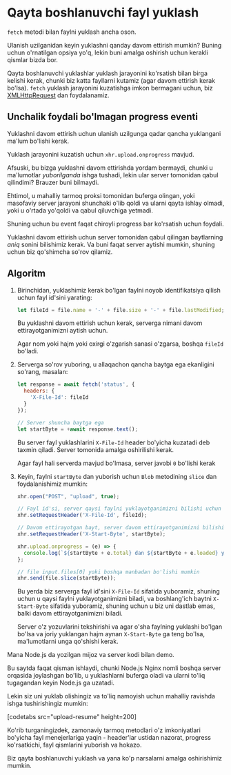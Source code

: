 # Qayta boshlanuvchi fayl yuklash

`fetch` metodi bilan faylni yuklash ancha oson.

Ulanish uzilganidan keyin yuklashni qanday davom ettirish mumkin? Buning uchun o'rnatilgan opsiya yo'q, lekin buni amalga oshirish uchun kerakli qismlar bizda bor.

Qayta boshlanuvchi yuklashlar yuklash jarayonini ko'rsatish bilan birga kelishi kerak, chunki biz katta fayllarni kutamiz (agar davom ettirish kerak bo'lsa). `fetch` yuklash jarayonini kuzatishga imkon bermagani uchun, biz [XMLHttpRequest](info:xmlhttprequest) dan foydalanamiz.

## Unchalik foydali bo'lmagan progress eventi

Yuklashni davom ettirish uchun ulanish uzilgunga qadar qancha yuklangani ma'lum bo'lishi kerak.

Yuklash jarayonini kuzatish uchun `xhr.upload.onprogress` mavjud.

Afsuski, bu bizga yuklashni davom ettirishda yordam bermaydi, chunki u ma'lumotlar *yuborilganda* ishga tushadi, lekin ular server tomonidan qabul qilindimi? Brauzer buni bilmaydi.

Ehtimol, u mahalliy tarmoq proksi tomonidan buferga olingan, yoki masofaviy server jarayoni shunchaki o'lib qoldi va ularni qayta ishlay olmadi, yoki u o'rtada yo'qoldi va qabul qiluvchiga yetmadi.

Shuning uchun bu event faqat chiroyli progress bar ko'rsatish uchun foydali.

Yuklashni davom ettirish uchun server tomonidan qabul qilingan baytlarning *aniq* sonini bilishimiz kerak. Va buni faqat server aytishi mumkin, shuning uchun biz qo'shimcha so'rov qilamiz.

## Algoritm

1. Birinchidan, yuklashimiz kerak bo'lgan faylni noyob identifikatsiya qilish uchun fayl id'sini yarating:
    ```js
    let fileId = file.name + '-' + file.size + '-' + file.lastModified;
    ```
    Bu yuklashni davom ettirish uchun kerak, serverga nimani davom ettirayotganimizni aytish uchun.

    Agar nom yoki hajm yoki oxirgi o'zgarish sanasi o'zgarsa, boshqa `fileId` bo'ladi.

2. Serverga so'rov yuboring, u allaqachon qancha baytga ega ekanligini so'rang, masalan:
    ```js
    let response = await fetch('status', {
      headers: {
        'X-File-Id': fileId
      }
    });

    // Server shuncha baytga ega
    let startByte = +await response.text();
    ```

    Bu server fayl yuklashlarini `X-File-Id` header bo'yicha kuzatadi deb taxmin qiladi. Server tomonida amalga oshirilishi kerak.

    Agar fayl hali serverda mavjud bo'lmasa, server javobi `0` bo'lishi kerak

3. Keyin, faylni `startByte` dan yuborish uchun `Blob` metodining `slice` dan foydalanishimiz mumkin:
    ```js
    xhr.open("POST", "upload", true);

    // Fayl id'si, server qaysi faylni yuklayotganimizni bilishi uchun
    xhr.setRequestHeader('X-File-Id', fileId);

    // Davom ettirayotgan bayt, server davom ettirayotganimizni bilishi uchun
    xhr.setRequestHeader('X-Start-Byte', startByte);

    xhr.upload.onprogress = (e) => {
      console.log(`${startByte + e.total} dan ${startByte + e.loaded} yuklandi`);
    };

    // file input.files[0] yoki boshqa manbadan bo'lishi mumkin
    xhr.send(file.slice(startByte));
    ```

    Bu yerda biz serverga fayl id'sini `X-File-Id` sifatida yuboramiz, shuning uchun u qaysi faylni yuklayotganimizni biladi, va boshlang'ich baytni `X-Start-Byte` sifatida yuboramiz, shuning uchun u biz uni dastlab emas, balki davom ettirayotganimizni biladi.

    Server o'z yozuvlarini tekshirishi va agar o'sha faylning yuklashi bo'lgan bo'lsa va joriy yuklangan hajm aynan `X-Start-Byte` ga teng bo'lsa, ma'lumotlarni unga qo'shishi kerak.

Mana Node.js da yozilgan mijoz va server kodi bilan demo.

Bu saytda faqat qisman ishlaydi, chunki Node.js Nginx nomli boshqa server orqasida joylashgan bo'lib, u yuklashlarni buferga oladi va ularni to'liq tugagandan keyin Node.js ga uzatadi.

Lekin siz uni yuklab olishingiz va to'liq namoyish uchun mahalliy ravishda ishga tushirishingiz mumkin:

[codetabs src="upload-resume" height=200]

Ko'rib turganingizdek, zamonaviy tarmoq metodlari o'z imkoniyatlari bo'yicha fayl menejerlariga yaqin - header'lar ustidan nazorat, progress ko'rsatkichi, fayl qismlarini yuborish va hokazo.

Biz qayta boshlanuvchi yuklash va yana ko'p narsalarni amalga oshirishimiz mumkin.